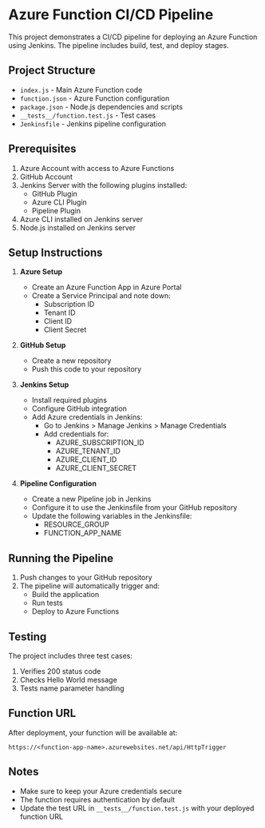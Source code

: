 # Azure Function CI/CD Pipeline

This project demonstrates a CI/CD pipeline for deploying an Azure Function using Jenkins. The pipeline includes build, test, and deploy stages.

## Project Structure

- `index.js` - Main Azure Function code
- `function.json` - Azure Function configuration
- `package.json` - Node.js dependencies and scripts
- `__tests__/function.test.js` - Test cases
- `Jenkinsfile` - Jenkins pipeline configuration

## Prerequisites

1. Azure Account with access to Azure Functions
2. GitHub Account
3. Jenkins Server with the following plugins installed:
   - GitHub Plugin
   - Azure CLI Plugin
   - Pipeline Plugin
4. Azure CLI installed on Jenkins server
5. Node.js installed on Jenkins server

## Setup Instructions

1. **Azure Setup**
   - Create an Azure Function App in Azure Portal
   - Create a Service Principal and note down:
     - Subscription ID
     - Tenant ID
     - Client ID
     - Client Secret

2. **GitHub Setup**
   - Create a new repository
   - Push this code to your repository

3. **Jenkins Setup**
   - Install required plugins
   - Configure GitHub integration
   - Add Azure credentials in Jenkins:
     - Go to Jenkins > Manage Jenkins > Manage Credentials
     - Add credentials for:
       - AZURE_SUBSCRIPTION_ID
       - AZURE_TENANT_ID
       - AZURE_CLIENT_ID
       - AZURE_CLIENT_SECRET

4. **Pipeline Configuration**
   - Create a new Pipeline job in Jenkins
   - Configure it to use the Jenkinsfile from your GitHub repository
   - Update the following variables in the Jenkinsfile:
     - RESOURCE_GROUP
     - FUNCTION_APP_NAME

## Running the Pipeline

1. Push changes to your GitHub repository
2. The pipeline will automatically trigger and:
   - Build the application
   - Run tests
   - Deploy to Azure Functions

## Testing

The project includes three test cases:
1. Verifies 200 status code
2. Checks Hello World message
3. Tests name parameter handling

## Function URL

After deployment, your function will be available at:
```
https://<function-app-name>.azurewebsites.net/api/HttpTrigger
```

## Notes

- Make sure to keep your Azure credentials secure
- The function requires authentication by default
- Update the test URL in `__tests__/function.test.js` with your deployed function URL 